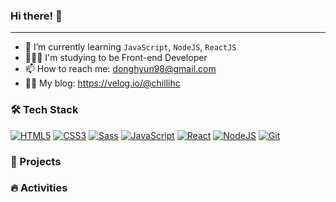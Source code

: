 
### Hi there! 👋 

***

- 🌱 I’m currently learning `JavaScript`, `NodeJS`, `ReactJS`
- 🧑🏻‍💻 I'm studying to be Front-end Developer
- 📫 How to reach me: donghyun98@gmail.com
- ✍🏻 My blog: https://velog.io/@chillihc


### 🛠 Tech Stack

<!-- > **Language** -->

[![HTML5](https://img.shields.io/badge/HTML5-E34F26?style=flat-square&logo=HTML5&logoColor=white)]() [![CSS3](https://img.shields.io/badge/CSS3-1572B6?style=flat-square&logo=CSS3&logoColor=white)]() [![Sass](https://img.shields.io/badge/Sass-CC6699?style=flat-square&logo=Sass&logoColor=white)]() [![JavaScript](https://img.shields.io/badge/JavaScript-F7DF1E?style=flat-square&logo=JavaScript&logoColor=black)]() [![React](https://img.shields.io/badge/React-61DAFB?style=flat-square&logo=React&logoColor=white)]() [![NodeJS](https://img.shields.io/badge/Node.js-339933?style=flat-square&logo=Node.js&logoColor=white)]() [![Git](https://img.shields.io/badge/Git-F05032?style=flat-square&logo=Git&logoColor=white)]()

<!-- > Franework -->

<!-- > Database -->

<!-- > Server  -->

<!-- > DevOps -->

<!-- > Co-Tools -->

### 🌟 Projects

### 🔥 Activities
